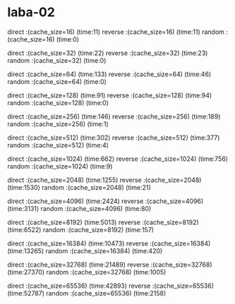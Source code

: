 # laba-02
direct :(cache_size=16) (time:11) 
reverse :(cache_size=16) (time:11) 
random :(cache_size=16) (time:0) 

direct :(cache_size=32) (time:22) 
reverse :(cache_size=32) (time:23) 
random :(cache_size=32) (time:0) 

direct :(cache_size=64) (time:133) 
reverse :(cache_size=64) (time:46) 
random :(cache_size=64) (time:0) 

direct :(cache_size=128) (time:91) 
reverse :(cache_size=128) (time:94) 
random :(cache_size=128) (time:0) 

direct :(cache_size=256) (time:146) 
reverse :(cache_size=256) (time:189) 
random :(cache_size=256) (time:1) 

direct :(cache_size=512) (time:302) 
reverse :(cache_size=512) (time:377) 
random :(cache_size=512) (time:4) 

direct :(cache_size=1024) (time:662) 
reverse :(cache_size=1024) (time:756) 
random :(cache_size=1024) (time:9) 

direct :(cache_size=2048) (time:1255) 
reverse :(cache_size=2048) (time:1530) 
random :(cache_size=2048) (time:21) 

direct :(cache_size=4096) (time:2424) 
reverse :(cache_size=4096) (time:3131) 
random :(cache_size=4096) (time:80) 

direct :(cache_size=8192) (time:5013) 
reverse :(cache_size=8192) (time:6522) 
random :(cache_size=8192) (time:157) 

direct :(cache_size=16384) (time:10473) 
reverse :(cache_size=16384) (time:13265) 
random :(cache_size=16384) (time:420) 

direct :(cache_size=32768) (time:21489) 
reverse :(cache_size=32768) (time:27370) 
random :(cache_size=32768) (time:1005) 

direct :(cache_size=65536) (time:42893) 
reverse :(cache_size=65536) (time:52787) 
random :(cache_size=65536) (time:2158) 
